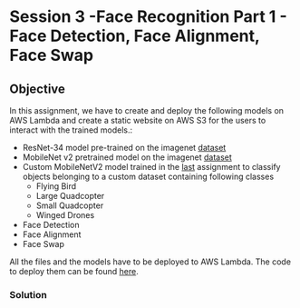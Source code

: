 # Session 3 -Face Recognition Part 1 - Face Detection, Face Alignment, Face Swap

## Objective

In this assignment, we have to create and deploy the following models on AWS Lambda and create a static website on AWS S3 for the users to interact with the trained models.:

- ResNet-34 model pre-trained on the imagenet [dataset](https://github.com/pankaj90382/TSAI-2/tree/master/S1)
- MobileNet v2 pretrained model on the imagenet [dataset](https://github.com/pankaj90382/TSAI-2/tree/master/S1)
- Custom MobileNetV2 model trained in the [last](https://github.com/pankaj90382/TSAI-2/tree/master/S2) assignment to classify objects belonging to a custom dataset containing following classes
  - Flying Bird
  - Large Quadcopter
  - Small Quadcopter
  - Winged Drones
- Face Detection
- Face Alignment
- Face Swap

All the files and the models have to be deployed to AWS Lambda. The code to deploy them can be found [here](deployment/).

### Solution
